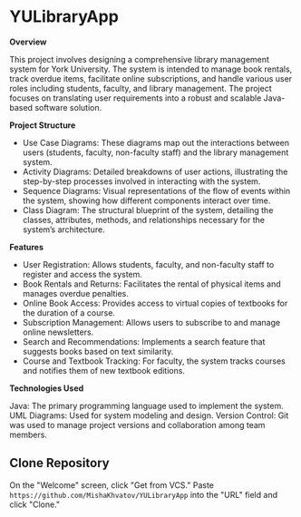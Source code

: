 # YULibraryApp

**Overview**

This project involves designing a comprehensive library management system for York University. The system is intended to manage book rentals, track overdue items, facilitate online subscriptions, and handle various user roles including students, faculty, and library management. The project focuses on translating user requirements into a robust and scalable Java-based software solution.

**Project Structure**
- Use Case Diagrams: These diagrams map out the interactions between users (students, faculty, non-faculty staff) and the library management system.
- Activity Diagrams: Detailed breakdowns of user actions, illustrating the step-by-step processes involved in interacting with the system.
- Sequence Diagrams: Visual representations of the flow of events within the system, showing how different components interact over time.
- Class Diagram: The structural blueprint of the system, detailing the classes, attributes, methods, and relationships necessary for the system’s architecture.
  
**Features**
- User Registration: Allows students, faculty, and non-faculty staff to register and access the system.
- Book Rentals and Returns: Facilitates the rental of physical items and manages overdue penalties.
- Online Book Access: Provides access to virtual copies of textbooks for the duration of a course.
- Subscription Management: Allows users to subscribe to and manage online newsletters.
- Search and Recommendations: Implements a search feature that suggests books based on text similarity.
- Course and Textbook Tracking: For faculty, the system tracks courses and notifies them of new textbook editions.

**Technologies Used**

Java: The primary programming language used to implement the system.
UML Diagrams: Used for system modeling and design.
Version Control: Git was used to manage project versions and collaboration among team members.

## Clone Repository

On the "Welcome" screen, click "Get from VCS." Paste `https://github.com/MishaKhvatov/YULibraryApp` into the "URL" field
and click "Clone."
